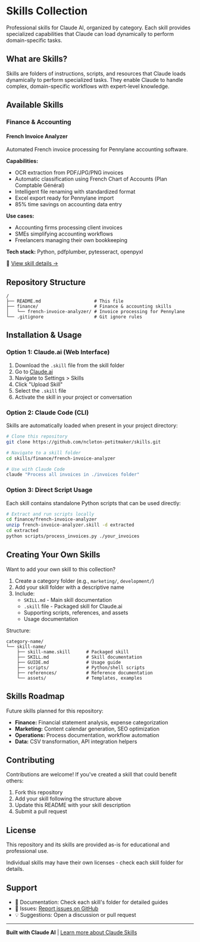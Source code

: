 # Skills Collection

Professional skills for Claude AI, organized by category. Each skill provides specialized capabilities that Claude can load dynamically to perform domain-specific tasks.

## What are Skills?

Skills are folders of instructions, scripts, and resources that Claude loads dynamically to perform specialized tasks. They enable Claude to handle complex, domain-specific workflows with expert-level knowledge.

## Available Skills

### Finance & Accounting

#### French Invoice Analyzer
Automated French invoice processing for Pennylane accounting software.

**Capabilities:**
- OCR extraction from PDF/JPG/PNG invoices
- Automatic classification using French Chart of Accounts (Plan Comptable Général)
- Intelligent file renaming with standardized format
- Excel export ready for Pennylane import
- 85% time savings on accounting data entry

**Use cases:**
- Accounting firms processing client invoices
- SMEs simplifying accounting workflows
- Freelancers managing their own bookkeeping

**Tech stack:** Python, pdfplumber, pytesseract, openpyxl

📁 [View skill details →](./finance/french-invoice-analyzer/)

## Repository Structure

```
/
├── README.md                    # This file
├── finance/                     # Finance & accounting skills
│   └── french-invoice-analyzer/ # Invoice processing for Pennylane
└── .gitignore                   # Git ignore rules
```

## Installation & Usage

### Option 1: Claude.ai (Web Interface)

1. Download the `.skill` file from the skill folder
2. Go to [Claude.ai](https://claude.ai)
3. Navigate to Settings > Skills
4. Click "Upload Skill"
5. Select the `.skill` file
6. Activate the skill in your project or conversation

### Option 2: Claude Code (CLI)

Skills are automatically loaded when present in your project directory:

```bash
# Clone this repository
git clone https://github.com/ncleton-petitmaker/skills.git

# Navigate to a skill folder
cd skills/finance/french-invoice-analyzer

# Use with Claude Code
claude "Process all invoices in ./invoices folder"
```

### Option 3: Direct Script Usage

Each skill contains standalone Python scripts that can be used directly:

```bash
# Extract and run scripts locally
cd finance/french-invoice-analyzer
unzip french-invoice-analyzer.skill -d extracted
cd extracted
python scripts/process_invoices.py ./your_invoices
```

## Creating Your Own Skills

Want to add your own skill to this collection?

1. Create a category folder (e.g., `marketing/`, `development/`)
2. Add your skill folder with a descriptive name
3. Include:
   - `SKILL.md` - Main skill documentation
   - `.skill` file - Packaged skill for Claude.ai
   - Supporting scripts, references, and assets
   - Usage documentation

Structure:
```
category-name/
└── skill-name/
    ├── skill-name.skill      # Packaged skill
    ├── SKILL.md              # Skill documentation
    ├── GUIDE.md              # Usage guide
    ├── scripts/              # Python/shell scripts
    ├── references/           # Reference documentation
    └── assets/               # Templates, examples
```

## Skills Roadmap

Future skills planned for this repository:

- **Finance:** Financial statement analysis, expense categorization
- **Marketing:** Content calendar generation, SEO optimization
- **Operations:** Process documentation, workflow automation
- **Data:** CSV transformation, API integration helpers

## Contributing

Contributions are welcome! If you've created a skill that could benefit others:

1. Fork this repository
2. Add your skill following the structure above
3. Update this README with your skill description
4. Submit a pull request

## License

This repository and its skills are provided as-is for educational and professional use.

Individual skills may have their own licenses - check each skill folder for details.

## Support

- 📖 Documentation: Check each skill's folder for detailed guides
- 🐛 Issues: [Report issues on GitHub](https://github.com/ncleton-petitmaker/skills/issues)
- 💡 Suggestions: Open a discussion or pull request

---

**Built with Claude AI** | [Learn more about Claude Skills](https://docs.anthropic.com/)
